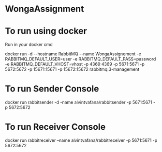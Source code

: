 # WongaAssignment
To run using docker 
==================
Run in your docker cmd

docker run -d --hostname RabbitMQ --name WongaAssignement -e RABBITMQ_DEFAULT_USER=user -e RABBITMQ_DEFAULT_PASS=password -e RABBITMQ_DEFAULT_VHOST=vhost -p 4369:4369 -p 5671:5671 -p 5672:5672 -p 15671:15671 -p 15672:15672 rabbitmq:3-management

To run Sender Console
=====================
docker run rabbitsender -d -name alvintvafana/rabbitsender -p 5671:5671 -p 5672:5672 

To run Receiver Console
========================
docker run rabbitreceiver –name alvintvafana/rabbitreceiver  -p 5671:5671 -p 5672:5672 
